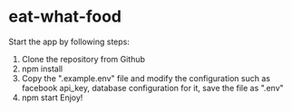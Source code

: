 # eat-what-food
Start the app by following steps:
1. Clone the repository from Github
2. npm install 
3. Copy the ".example.env" file and modify the configuration such as facebook api_key, database configuration for it, save the file as ".env"
4. npm start
Enjoy!